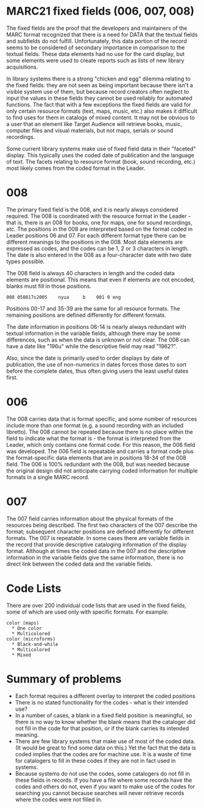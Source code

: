 # MARC21 fixed fields (006, 007, 008)

The fixed fields are the proof that the developers and maintainers of the MARC format recognized that there is a need for DATA that the textual fields and subfields do not fulfill. Unfortunately, this data portion of the record seems to be considered of secondary importance in comparison to the textual fields. These data elements had no use for the card display, but some elements were used to create reports such as lists of new library acquisitions. 

In library systems there is a strong "chicken and egg" dilemma relating to the fixed fields: they are not seen as being important because there isn't a visible system use of them, but because record creators often neglect to input the values in these fields they cannot be used reliably for automated functions. The fact that with a few exceptions the fixed fields are valid for only certain resource formats (text, maps, music, etc.) also makes it difficult to find uses for them in catalogs of mixed content. It may not be obvious to a user that an element like Target Audience will retrieve books, music, computer files and visual materials, but not maps, serials or sound recordings.

Some current library systems make use of fixed field data in their "faceted" display. This typically uses the coded date of publication and the language of text. The facets relating to resource format (book, sound recording, etc.) most likely comes from the coded format in the Leader. 

# 008

The primary fixed field is the 008, and it is nearly always considered required. The 008 is coordinated with the resource format in the Leader - that is, there is an 008 for books, one for maps, one for sound recordings, etc. The positions in the 008 are interpreted based on the format coded in Leader positions 06 and 07. For each different format type there can be different meanings to the positions in the 008. Most data elements are expressed as codes, and the codes can be 1, 2 or 3 characters in length. The date is also entered in the 008 as a four-character date with two date types possible.

The 008 field is always 40 characters in length and the coded data elements are positional. This means that even if elements are not encoded, blanks must fill in those positions. 

```
008	050817s2005    nyua     b    001 0 eng
```

Positions 00-17 and 35-39 are the same for all resource formats. The remaining positions are defined differently for different formats.

The date information in positions 06-14 is nearly always redundant with textual information in the variable fields, although there may be some differences, such as when the data is unknown or not clear. The 008 can have a date like "196u" while the descriptive field may read "1962?". 

Also, since the date is primarily used to order displays by date of publication, the use of non-numerics in dates forces those dates to sort before the complete dates, thus often giving users the least useful dates first.

# 006

The 008 carries data that is format specific, and some number of resources include more than one format (e.g. a sound recording with an included libretto). The 008 cannot be repeated because there is no place within the field to indicate what the format is - the format is interpreted from the Leader, which only contains one format code. For this reason, the 006 field was developed. The 006 field is repeatable and carries a format code plus the format-specific data elements that are in positions 18-34 of the 008 field. The 006 is 100% redundant with the 008, but was needed because the original design did not anticipate carrying coded information for multiple formats in a single MARC record.

# 007

The 007 field carries information about the physical formats of the resources being described. The first two characters of the 007 describe the format; subsequent character positions are defined differently for different formats. The 007 is repeatable. In some cases there are variable fields in the record that provide descriptive cataloging information of the display format. Although at times the coded data in the 007 and the descriptive information in the variable fields give the same information, there is no direct link between the coded data and the variable fields.

# Code Lists

There are over 200 individual code lists that are used in the fixed fields, some of which are used only with specific formats. For example:

```
color (maps)
  * One color
  * Multicolored
color (microforms)
  * Black-and-while
  * Multicolored
  * Mixed
  ```

# Summary of problems

* Each format requires a different overlay to interpret the coded positions
* There is no stated functionality for the codes - what is their intended use?
* In a number of cases, a blank in a fixed field position is meaningful, so there is no way to know whether the blank means that the cataloger did not fill in the code for that position, or if the blank carries its intended meaning.
* There are few library systems that make use of most of the coded data. (It would be great to find some data on this.) Yet the fact that the data is coded implies that the codes are for machine use. It is a waste of time for catalogers to fill in these codes if they are not in fact used in systems.
* Because systems do not use the codes, some catalogers do not fill in these fields in records. If you have a file where some records have the codes and others do not, even if you want to make use of the codes for searching you cannot because searches will never retrieve records where the codes were not filled in.

